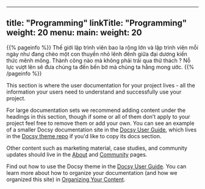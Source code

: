 
---
title: "Programming"
linkTitle: "Programming"
weight: 20
menu:
  main:
    weight: 20
---

{{% pageinfo %}}
Thế giới lập trình viên bao la rộng lớn và lập trình viên mỗi ngày như đang chèo một con thuyền nhỏ lênh đênh giữa đại dương kiến thức mênh mông. Thành công nào mà không phải trải qua thử thách ? Nỗ lực vượt lên sẽ đưa chúng ta đến bến bờ mà chúng ta hằng mong ước.
{{% /pageinfo %}}


This section is where the user documentation for your project lives - all the information your users need to understand and successfully use your project. 

For large documentation sets we recommend adding content under the headings in this section, though if some or all of them don’t apply to your project feel free to remove them or add your own. You can see an example of a smaller Docsy documentation site in the [Docsy User Guide](https://docsy.dev/docs/), which lives in the [Docsy theme repo](https://github.com/google/docsy/tree/master/userguide) if you'd like to copy its docs section. 

Other content such as marketing material, case studies, and community updates should live in the [About](/about/) and [Community](/community/) pages.

Find out how to use the Docsy theme in the [Docsy User Guide](https://docsy.dev/docs/). You can learn more about how to organize your documentation (and how we organized this site) in [Organizing Your Content](https://docsy.dev/docs/best-practices/organizing-content/).


